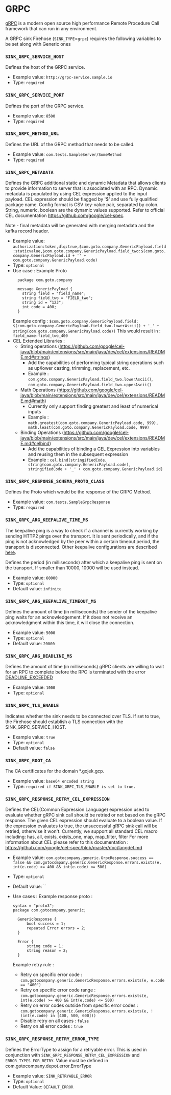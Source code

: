 # GRPC

[gRPC](https://grpc.io/) is a modern open source high performance Remote Procedure Call framework that can run in any environment.

A GRPC sink Firehose \(`SINK_TYPE`=`grpc`\) requires the following variables to be set along with Generic ones

### `SINK_GRPC_SERVICE_HOST`

Defines the host of the GRPC service.

- Example value: `http://grpc-service.sample.io`
- Type: `required`

### `SINK_GRPC_SERVICE_PORT`

Defines the port of the GRPC service.

- Example value: `8500`
- Type: `required`

### `SINK_GRPC_METHOD_URL`

Defines the URL of the GRPC method that needs to be called.

- Example value: `com.tests.SampleServer/SomeMethod`
- Type: `required`

### `SINK_GRPC_METADATA`

Defines the GRPC additional static and dynamic Metadata that allows clients to provide information to server that is associated with an RPC.
Dynamic metadata is populated by using CEL expression applied to the input payload. CEL expression should be flagged by '$' and use fully qualified package name.
Config format is CSV key-value pair, separated by colon. String, numeric, boolean are the dynamic values supported. Refer to official CEL documentation https://github.com/google/cel-spec.

Note - final metadata will be generated with merging metadata and the kafka record header. 

- Example value: `authorization:token,dlq:true,$com.goto.company.GenericPayload.field:staticvalue,$com.goto.company.GenericPayload.field_two:$(com.goto.company.GenericPayload.id + '' + com.goto.company.GenericPayload.code)`
- Type: `optional`
- Use case :
  Example Proto
  ```
    package com.goto.company
  
    message GenericPayload {
      string field = "field_name";
      string field_two = "FIELD_two";
      string id = "123";
      int code = 400;
    }
  ```
  Example config : `$com.goto.company.GenericPayload.field: $(com.goto.company.GenericPayload.field_two.lowerAscii() + '_' + string(com.goto.company.GenericPayload.code))`
  This would result in : `field_name:field_two_400`
- CEL Extended Libraries : 
  - String operations (https://github.com/google/cel-java/blob/main/extensions/src/main/java/dev/cel/extensions/README.md#strings)
    - Add the capabilities of performing typical string operations such as up/lower casting, trimming, replacement, etc.
    - Example : `com.goto.company.GenericPayload.field_two.lowerAscii()`, `com.goto.company.GenericPayload.field_two.upperAscii()`
  - Math Operations (https://github.com/google/cel-java/blob/main/extensions/src/main/java/dev/cel/extensions/README.md#math)
    - Currently only support finding greatest and least of numerical inputs
    - Example : `math.greatest(com.goto.company.GenericPayload.code, 999), math.least(com.goto.company.GenericPayload.code, 999)`
  - Binding Operations (https://github.com/google/cel-java/blob/main/extensions/src/main/java/dev/cel/extensions/README.md#celbind)
    - Add the capabilities of binding a CEL Expression into variables and reusing them in the subsequent expression
    - Example : `cel.bind(stringifiedCode, string(com.goto.company.GenericPayload.code), stringifiedCode + '_' + com.goto.company.GenericPayload.id)`

### `SINK_GRPC_RESPONSE_SCHEMA_PROTO_CLASS`

Defines the Proto which would be the response of the GRPC Method.

- Example value: `com.tests.SampleGrpcResponse`
- Type: `required`

### `SINK_GRPC_ARG_KEEPALIVE_TIME_MS`

The keepalive ping is a way to check if a channel is currently working by sending HTTP2 pings over the transport. It is sent periodically, and if the ping is not acknowledged by the peer within a certain timeout period, the transport is disconnected. Other keepalive configurations are described [here](https://github.com/grpc/grpc/blob/master/doc/keepalive.md).

Defines the period (in milliseconds) after which a keepalive ping is sent on the transport. If smaller than 10000, 10000 will be used instead.

- Example value: `60000`
- Type: `optional`
- Default value: `infinite`

### `SINK_GRPC_ARG_KEEPALIVE_TIMEOUT_MS`

Defines the amount of time (in milliseconds) the sender of the keepalive ping waits for an acknowledgement. If it does not receive an acknowledgment within this time, it will close the connection.

- Example value: `5000`
- Type: `optional`
- Default value: `20000`

### `SINK_GRPC_ARG_DEADLINE_MS`

Defines the amount of time (in milliseconds) gRPC clients are willing to wait for an RPC to complete before the RPC is terminated with the error [DEADLINE_EXCEEDED](https://grpc.io/docs/guides/deadlines/#:~:text=By%20default%2C%20gRPC%20does%20not,realistic%20deadline%20in%20your%20clients.)

- Example value: `1000`
- Type: `optional`

### `SINK_GRPC_TLS_ENABLE`

Indicates whether the sink needs to be connected over TLS. If set to true, the Firehose should establish a TLS connection with the SINK_GRPC_SERVICE_HOST.

- Example value: `true`
- Type: `optional`
- Default value: `false`

### `SINK_GRPC_ROOT_CA`

The CA certificates for the domain *.gojek.gcp.

- Example value: `base64 encoded string`
- Type: `required if SINK_GRPC_TLS_ENABLE is set to true.`

### `SINK_GRPC_RESPONSE_RETRY_CEL_EXPRESSION`

Defines the CEL(Common Expression Language) expression used to evaluate whether gRPC sink call should be retried or not based on the gRPC response.
The given CEL expression should evaluate to a boolean value. If the expression evaluates to true, the unsuccessful gRPC sink call will be retried, otherwise it won't.
Currently, we support all standard CEL macro including: has, all, exists, exists_one, map, map_filter, filter
For more information about CEL please refer to this documentation : https://github.com/google/cel-spec/blob/master/doc/langdef.md

- Example value: `com.gotocompany.generic.GrpcResponse.success == false && com.gotocompany.generic.GenericResponse.errors.exists(e, int(e.code) >= 400 && int(e.code) <= 500)`
- Type: `optional`
- Default value: ``
- Use cases :
    Example response proto :
    ```
    syntax = "proto3";
    package com.gotocompany.generic;

      GenericResponse {
          bool success = 1;
          repeated Error errors = 2;
      }

      Error {
          string code = 1;
          string reason = 2;
      }
  ```

  Example retry rule : 
  - Retry on specific error code : `com.gotocompany.generic.GenericResponse.errors.exists(e, e.code == "400")`
  - Retry on specific error code range : `com.gotocompany.generic.GenericResponse.errors.exists(e, int(e.code) >= 400 && int(e.code) <= 500)`
  - Retry on error codes outside from specific error codes : `com.gotocompany.generic.GenericResponse.errors.exists(e, !(int(e.code) in [400, 500, 600]))`
  - Disable retry on all cases : `false`
  - Retry on all error codes : `true`

### `SINK_GRPC_RESPONSE_RETRY_ERROR_TYPE`

Defines the ErrorType to assign for a retryable error. This is used in conjunction with `SINK_GRPC_RESPONSE_RETRY_CEL_EXPRESSION` and `ERROR_TYPES_FOR_RETRY`.
Value must be defined in com.gotocompany.depot.error.ErrorType

- Example value: `SINK_RETRYABLE_ERROR`
- Type: `optional`
- Default Value: `DEFAULT_ERROR`
